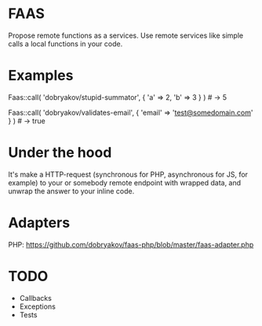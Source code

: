 # FAAS

Propose remote functions as a services. Use remote services like simple calls a local functions in your code.

# Examples

Faas::call( 'dobryakov/stupid-summator', { 'a' => 2, 'b' => 3 } ) # -> 5

Faas::call( 'dobryakov/validates-email', { 'email' => 'test@somedomain.com' } ) # -> true

# Under the hood

It's make a HTTP-request (synchronous for PHP, asynchronous for JS, for example) to your or somebody remote endpoint with wrapped data, and unwrap the answer to your inline code.

# Adapters

PHP: https://github.com/dobryakov/faas-php/blob/master/faas-adapter.php

# TODO

- Callbacks
- Exceptions
- Tests
